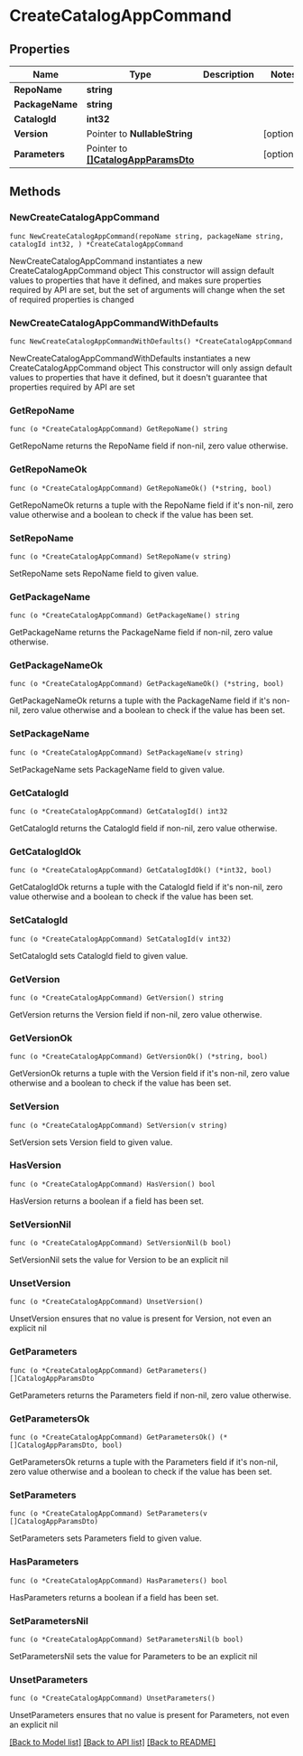 # CreateCatalogAppCommand

## Properties

Name | Type | Description | Notes
------------ | ------------- | ------------- | -------------
**RepoName** | **string** |  | 
**PackageName** | **string** |  | 
**CatalogId** | **int32** |  | 
**Version** | Pointer to **NullableString** |  | [optional] 
**Parameters** | Pointer to [**[]CatalogAppParamsDto**](CatalogAppParamsDto.md) |  | [optional] 

## Methods

### NewCreateCatalogAppCommand

`func NewCreateCatalogAppCommand(repoName string, packageName string, catalogId int32, ) *CreateCatalogAppCommand`

NewCreateCatalogAppCommand instantiates a new CreateCatalogAppCommand object
This constructor will assign default values to properties that have it defined,
and makes sure properties required by API are set, but the set of arguments
will change when the set of required properties is changed

### NewCreateCatalogAppCommandWithDefaults

`func NewCreateCatalogAppCommandWithDefaults() *CreateCatalogAppCommand`

NewCreateCatalogAppCommandWithDefaults instantiates a new CreateCatalogAppCommand object
This constructor will only assign default values to properties that have it defined,
but it doesn't guarantee that properties required by API are set

### GetRepoName

`func (o *CreateCatalogAppCommand) GetRepoName() string`

GetRepoName returns the RepoName field if non-nil, zero value otherwise.

### GetRepoNameOk

`func (o *CreateCatalogAppCommand) GetRepoNameOk() (*string, bool)`

GetRepoNameOk returns a tuple with the RepoName field if it's non-nil, zero value otherwise
and a boolean to check if the value has been set.

### SetRepoName

`func (o *CreateCatalogAppCommand) SetRepoName(v string)`

SetRepoName sets RepoName field to given value.


### GetPackageName

`func (o *CreateCatalogAppCommand) GetPackageName() string`

GetPackageName returns the PackageName field if non-nil, zero value otherwise.

### GetPackageNameOk

`func (o *CreateCatalogAppCommand) GetPackageNameOk() (*string, bool)`

GetPackageNameOk returns a tuple with the PackageName field if it's non-nil, zero value otherwise
and a boolean to check if the value has been set.

### SetPackageName

`func (o *CreateCatalogAppCommand) SetPackageName(v string)`

SetPackageName sets PackageName field to given value.


### GetCatalogId

`func (o *CreateCatalogAppCommand) GetCatalogId() int32`

GetCatalogId returns the CatalogId field if non-nil, zero value otherwise.

### GetCatalogIdOk

`func (o *CreateCatalogAppCommand) GetCatalogIdOk() (*int32, bool)`

GetCatalogIdOk returns a tuple with the CatalogId field if it's non-nil, zero value otherwise
and a boolean to check if the value has been set.

### SetCatalogId

`func (o *CreateCatalogAppCommand) SetCatalogId(v int32)`

SetCatalogId sets CatalogId field to given value.


### GetVersion

`func (o *CreateCatalogAppCommand) GetVersion() string`

GetVersion returns the Version field if non-nil, zero value otherwise.

### GetVersionOk

`func (o *CreateCatalogAppCommand) GetVersionOk() (*string, bool)`

GetVersionOk returns a tuple with the Version field if it's non-nil, zero value otherwise
and a boolean to check if the value has been set.

### SetVersion

`func (o *CreateCatalogAppCommand) SetVersion(v string)`

SetVersion sets Version field to given value.

### HasVersion

`func (o *CreateCatalogAppCommand) HasVersion() bool`

HasVersion returns a boolean if a field has been set.

### SetVersionNil

`func (o *CreateCatalogAppCommand) SetVersionNil(b bool)`

 SetVersionNil sets the value for Version to be an explicit nil

### UnsetVersion
`func (o *CreateCatalogAppCommand) UnsetVersion()`

UnsetVersion ensures that no value is present for Version, not even an explicit nil
### GetParameters

`func (o *CreateCatalogAppCommand) GetParameters() []CatalogAppParamsDto`

GetParameters returns the Parameters field if non-nil, zero value otherwise.

### GetParametersOk

`func (o *CreateCatalogAppCommand) GetParametersOk() (*[]CatalogAppParamsDto, bool)`

GetParametersOk returns a tuple with the Parameters field if it's non-nil, zero value otherwise
and a boolean to check if the value has been set.

### SetParameters

`func (o *CreateCatalogAppCommand) SetParameters(v []CatalogAppParamsDto)`

SetParameters sets Parameters field to given value.

### HasParameters

`func (o *CreateCatalogAppCommand) HasParameters() bool`

HasParameters returns a boolean if a field has been set.

### SetParametersNil

`func (o *CreateCatalogAppCommand) SetParametersNil(b bool)`

 SetParametersNil sets the value for Parameters to be an explicit nil

### UnsetParameters
`func (o *CreateCatalogAppCommand) UnsetParameters()`

UnsetParameters ensures that no value is present for Parameters, not even an explicit nil

[[Back to Model list]](../README.md#documentation-for-models) [[Back to API list]](../README.md#documentation-for-api-endpoints) [[Back to README]](../README.md)


